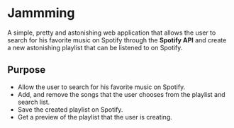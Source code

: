 # Jammming

A simple, pretty and astonishing web application that allows the user to search for his favorite music on Spotify through the **Spotify API** and create a new astonishing playlist that can be listened to on Spotify.

## Purpose

- Allow the user to search for his favorite music on Spotify.
- Add, and remove the songs that the user chooses from the playlist and search list.
- Save the created playlist on Spotify.
- Get a preview of the playlist that the user is creating.
